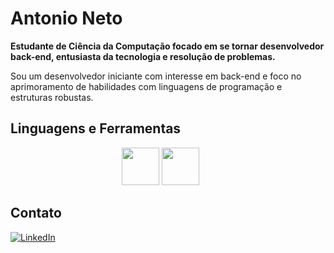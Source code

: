 # Antonio Neto

**Estudante de Ciência da Computação focado em se tornar desenvolvedor back-end, entusiasta da tecnologia e resolução de problemas.**

Sou um desenvolvedor iniciante com interesse em back-end e foco no aprimoramento de habilidades com linguagens de programação e estruturas robustas.

## Linguagens e Ferramentas




<p align="center">

   <img src="https://cdn.jsdelivr.net/gh/devicons/devicon@latest/devicon.min.svg" width="60" />
  <img src="https://cdn.jsdelivr.net/gh/devicons/devicon/icons/java/java-original.svg" width="60" />
  &nbsp;&nbsp;&nbsp;&nbsp;&nbsp;
  
</p>


## Contato
[![LinkedIn](https://img.shields.io/badge/LinkedIn-blue?logo=linkedin&style=for-the-badge)](https://www.linkedin.com/in/antonio-neto-1222012b9)

